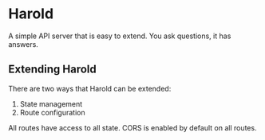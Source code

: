 # Harold

A simple API server that is easy to extend. You ask questions, it has answers.

## Extending Harold

There are two ways that Harold can be extended:

1. State management
2. Route configuration

All routes have access to all state. CORS is enabled by default on all routes.